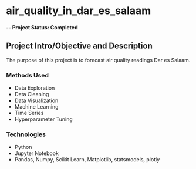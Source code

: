 # air_quality_in_dar_es_salaam

#### -- Project Status: Completed

## Project Intro/Objective and Description
The purpose of this project is to forecast air quality readings Dar es Salaam.

### Methods Used
* Data Exploration
* Data Cleaning
* Data Visualization
* Machine Learning
* Time Series
* Hyperparameter Tuning

### Technologies
* Python
* Jupyter Notebook
* Pandas, Numpy, Scikit Learn, Matplotlib, statsmodels, plotly
